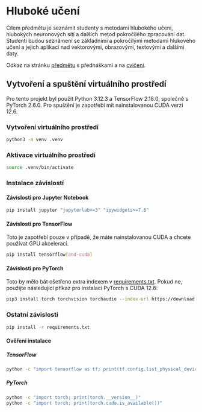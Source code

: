 # Hluboké učení

Cílem předmětu je seznámit studenty s metodami hlubokého učení, hlubokých neuronových sítí a dalších metod pokročilého
zpracování dat. Studenti budou seznámeni se základními a pokročilými metodami hlukového učení a jejich aplikací nad
vektorovými, obrazovými, textovými a dalšími daty.

Odkaz na stránku [předmětu](https://homel.vsb.cz/~pla06/) s přednáškami a na [cvičení](https://homel.vsb.cz/~svo0175/).

## Vytvoření a spuštění virtuálního prostředí

Pro tento projekt byl použit Python 3.12.3 a TensorFlow 2.18.0, společně s PyTorch 2.6.0. Pro spuštění je zapotřebí mít
nainstalovanou CUDA verzi 12.6.

### Vytvoření virtuálního prostředí

```bash
python3 -m venv .venv
```

### Aktivace virtuálního prostředí

```bash
source .venv/bin/activate
```

### Instalace závislostí

#### Závislosti pro Jupyter Notebook

```bash
pip install jupyter "jupyterlab>=3" "ipywidgets>=7.6"
``` 

#### Závislosti pro TensorFlow

Toto je zapotřebí pouze v případě, že máte nainstalovanou CUDA a chcete používat GPU akceleraci.

```bash
pip install tensorflow[and-cuda]
```

#### Závislosti pro PyTorch

Toto by mělo bát ošetřeno extra indexem v [requirements.txt](requirements.txt). Pokud ne, použijte následující příkaz
pro instalaci PyTorch s CUDA 12.6:

```bash
pip3 install torch torchvision torchaudio --index-url https://download.pytorch.org/whl/cu126
```

### Ostatní závislosti

```bash
pip install -r requirements.txt
```

#### Ověření instalace

##### TensorFlow

```bash
python -c "import tensorflow as tf; print(tf.config.list_physical_devices('GPU'))"
``` 

##### PyTorch

```bash
python -c "import torch; print(torch.__version__)"
python -c "import torch; print(torch.cuda.is_available())"
```